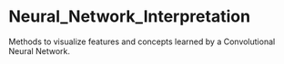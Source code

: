 # Neural_Network_Interpretation
Methods to visualize features and concepts learned by a Convolutional Neural Network. 

